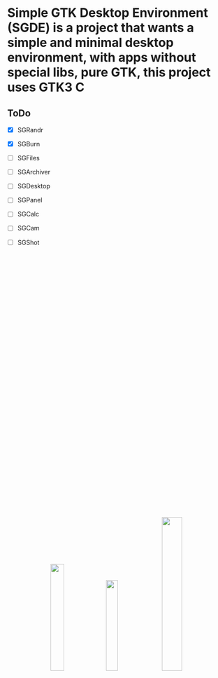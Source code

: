 # Simple GTK Desktop Environment (SGDE) is a project that wants a simple and minimal desktop environment, with apps without special libs, pure GTK, this project uses GTK3 C

## ToDo

- [x] SGRandr
- [x] SGBurn
- [ ] SGFiles
- [ ] SGArchiver
- [ ] SGDesktop
- [ ] SGPanel
- [ ] SGCalc
- [ ] SGCam
- [ ] SGShot


<p align="center" width="100%">
  <img width=25% src="https://upload.wikimedia.org/wikipedia/commons/7/71/GTK_logo.svg">
  <img width=23% src="https://raw.githubusercontent.com/abrahamcalf/programming-languages-logos/master/src/c/c.svg">
  <img width=30% style="margin-top: 604px" src="https://www.geany.org/static/img/geany.svg" >
</p>
